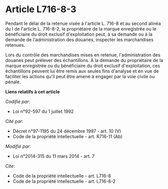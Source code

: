 # Article L716-8-3

Pendant le délai de la retenue visée à l'article L. 716-8 et au second alinéa du I de l'article L. 716-8-2, le propriétaire
de la marque enregistrée ou le bénéficiaire du droit exclusif d'exploitation peut, à sa demande ou à la demande de
l'administration des douanes, inspecter les marchandises retenues. 

Lors du contrôle des marchandises mises en retenue, l'administration des douanes peut prélever des échantillons. A la demande
du propriétaire de la marque enregistrée ou du bénéficiaire du droit exclusif d'exploitation, ces échantillons peuvent lui
être remis aux seules fins d'analyse et en vue de faciliter les actions qu'il peut être amené à engager par la voie civile ou
pénale.

**Liens relatifs à cet article**

_Codifié par_:

  - Loi n°92-597 du 1 juillet 1992

_Cité par_:

  - Décret n°97-1195 du 24 décembre 1997 - art. 10 (V)
  - Code de la propriété intellectuelle - art. R716-11 (Ab)

_Modifié par_:

  - Loi n°2014-315 du 11 mars 2014 - art. 7

_Cite_:

  - Code de la propriété intellectuelle - art. L716-8
  - Code de la propriété intellectuelle - art. L716-8-2
